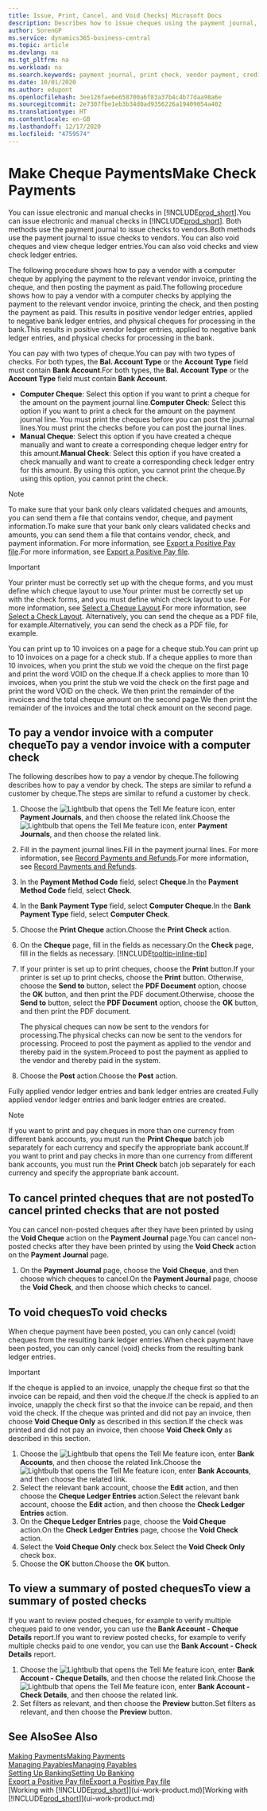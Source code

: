 ```yaml
---
title: Issue, Print, Cancel, and Void Checks| Microsoft Docs
description: Describes how to issue cheques using the payment journal, print cheques, and void or view cheque ledger entries in Business Central.
author: SorenGP
ms.service: dynamics365-business-central
ms.topic: article
ms.devlang: na
ms.tgt_pltfrm: na
ms.workload: na
ms.search.keywords: payment journal, print check, vendor payment, creditor, debt, balance due, AP
ms.date: 10/01/2020
ms.author: edupont
ms.openlocfilehash: 3ee126fae6e658700a6f83a37b4c4b77daa98a6e
ms.sourcegitcommit: 2e7307fbe1eb3b34d0ad9356226a19409054a402
ms.translationtype: HT
ms.contentlocale: en-GB
ms.lasthandoff: 12/17/2020
ms.locfileid: "4759574"
---
```

# <a name="make-check-payments"></a><span data-ttu-id="1e595-103">Make Cheque Payments</span><span class="sxs-lookup"><span data-stu-id="1e595-103">Make Check Payments</span></span>

<span data-ttu-id="1e595-104">You can issue electronic and manual checks in [!INCLUDE[prod_short](includes/prod_short.md)].</span><span class="sxs-lookup"><span data-stu-id="1e595-104">You can issue electronic and manual checks in [!INCLUDE[prod_short](includes/prod_short.md)].</span></span> <span data-ttu-id="1e595-105">Both methods use the payment journal to issue checks to vendors.</span><span class="sxs-lookup"><span data-stu-id="1e595-105">Both methods use the payment journal to issue checks to vendors.</span></span> <span data-ttu-id="1e595-106">You can also void cheques and view cheque ledger entries.</span><span class="sxs-lookup"><span data-stu-id="1e595-106">You can also void checks and view check ledger entries.</span></span>

<span data-ttu-id="1e595-107">The following procedure shows how to pay a vendor with a computer cheque by applying the payment to the relevant vendor invoice, printing the cheque, and then posting the payment as paid.</span><span class="sxs-lookup"><span data-stu-id="1e595-107">The following procedure shows how to pay a vendor with a computer checks by applying the payment to the relevant vendor invoice, printing the check, and then posting the payment as paid.</span></span> <span data-ttu-id="1e595-108">This results in positive vendor ledger entries, applied to negative bank ledger entries, and physical cheques for processing in the bank.</span><span class="sxs-lookup"><span data-stu-id="1e595-108">This results in positive vendor ledger entries, applied to negative bank ledger entries, and physical checks for processing in the bank.</span></span>

<span data-ttu-id="1e595-109">You can pay with two types of cheque.</span><span class="sxs-lookup"><span data-stu-id="1e595-109">You can pay with two types of checks.</span></span> <span data-ttu-id="1e595-110">For both types, the **Bal. Account Type** or the **Account Type** field must contain **Bank Account**.</span><span class="sxs-lookup"><span data-stu-id="1e595-110">For both types, the **Bal. Account Type** or the **Account Type** field must contain **Bank Account**.</span></span>

- <span data-ttu-id="1e595-111">**Computer Cheque**: Select this option if you want to print a cheque for the amount on the payment journal line.</span><span class="sxs-lookup"><span data-stu-id="1e595-111">**Computer Check**: Select this option if you want to print a check for the amount on the payment journal line.</span></span> <span data-ttu-id="1e595-112">You must print the cheques before you can post the journal lines.</span><span class="sxs-lookup"><span data-stu-id="1e595-112">You must print the checks before you can post the journal lines.</span></span>
- <span data-ttu-id="1e595-113">**Manual Cheque**: Select this option if you have created a cheque manually and want to create a corresponding cheque ledger entry for this amount.</span><span class="sxs-lookup"><span data-stu-id="1e595-113">**Manual Check**: Select this option if you have created a check manually and want to create a corresponding check ledger entry for this amount.</span></span> <span data-ttu-id="1e595-114">By using this option, you cannot print the cheque.</span><span class="sxs-lookup"><span data-stu-id="1e595-114">By using this option, you cannot print the check.</span></span>

> [!NOTE]  
> <span data-ttu-id="1e595-115">To make sure that your bank only clears validated cheques and amounts, you can send them a file that contains vendor, cheque, and payment information.</span><span class="sxs-lookup"><span data-stu-id="1e595-115">To make sure that your bank only clears validated checks and amounts, you can send them a file that contains vendor, check, and payment information.</span></span> <span data-ttu-id="1e595-116">For more information, see [Export a Positive Pay file](finance-how-positive-pay.md).</span><span class="sxs-lookup"><span data-stu-id="1e595-116">For more information, see [Export a Positive Pay file](finance-how-positive-pay.md).</span></span>

> [!IMPORTANT]
> <span data-ttu-id="1e595-117">Your printer must be correctly set up with the cheque forms, and you must define which cheque layout to use.</span><span class="sxs-lookup"><span data-stu-id="1e595-117">Your printer must be correctly set up with the check forms, and you must define which check layout to use.</span></span> <span data-ttu-id="1e595-118">For more information, see [Select a Cheque Layout](finance-how-define-check-layouts.md).</span><span class="sxs-lookup"><span data-stu-id="1e595-118">For more information, see [Select a Check Layout](finance-how-define-check-layouts.md).</span></span> <span data-ttu-id="1e595-119">Alternatively, you can send the cheque as a PDF file, for example.</span><span class="sxs-lookup"><span data-stu-id="1e595-119">Alternatively, you can send the check as a PDF file, for example.</span></span>  

<span data-ttu-id="1e595-120">You can print up to 10 invoices on a page for a cheque stub.</span><span class="sxs-lookup"><span data-stu-id="1e595-120">You can print up to 10 invoices on a page for a check stub.</span></span> <span data-ttu-id="1e595-121">If a cheque applies to more than 10 invoices, when you print the stub we void the cheque on the first page and print the word VOID on the cheque.</span><span class="sxs-lookup"><span data-stu-id="1e595-121">If a check applies to more than 10 invoices, when you print the stub we void the check on the first page and print the word VOID on the check.</span></span> <span data-ttu-id="1e595-122">We then print the remainder of the invoices and the total cheque amount on the second page.</span><span class="sxs-lookup"><span data-stu-id="1e595-122">We then print the remainder of the invoices and the total check amount on the second page.</span></span>

## <a name="to-pay-a-vendor-invoice-with-a-computer-check"></a><span data-ttu-id="1e595-123">To pay a vendor invoice with a computer cheque</span><span class="sxs-lookup"><span data-stu-id="1e595-123">To pay a vendor invoice with a computer check</span></span>
<span data-ttu-id="1e595-124">The following describes how to pay a vendor by cheque.</span><span class="sxs-lookup"><span data-stu-id="1e595-124">The following describes how to pay a vendor by check.</span></span> <span data-ttu-id="1e595-125">The steps are similar to refund a customer by cheque.</span><span class="sxs-lookup"><span data-stu-id="1e595-125">The steps are similar to refund a customer by check.</span></span>

1. <span data-ttu-id="1e595-126">Choose the ![Lightbulb that opens the Tell Me feature](media/ui-search/search_small.png "Tell me what you want to do") icon, enter **Payment Journals**, and then choose the related link.</span><span class="sxs-lookup"><span data-stu-id="1e595-126">Choose the ![Lightbulb that opens the Tell Me feature](media/ui-search/search_small.png "Tell me what you want to do") icon, enter **Payment Journals**, and then choose the related link.</span></span>
2. <span data-ttu-id="1e595-127">Fill in the payment journal lines.</span><span class="sxs-lookup"><span data-stu-id="1e595-127">Fill in the payment journal lines.</span></span> <span data-ttu-id="1e595-128">For more information, see [Record Payments and Refunds](payables-how-post-payments-refunds.md).</span><span class="sxs-lookup"><span data-stu-id="1e595-128">For more information, see [Record Payments and Refunds](payables-how-post-payments-refunds.md).</span></span>
3. <span data-ttu-id="1e595-129">In the **Payment Method Code** field, select **Cheque**.</span><span class="sxs-lookup"><span data-stu-id="1e595-129">In the **Payment Method Code** field, select **Check**.</span></span>
4. <span data-ttu-id="1e595-130">In the **Bank Payment Type** field, select **Computer Cheque**.</span><span class="sxs-lookup"><span data-stu-id="1e595-130">In the **Bank Payment Type** field, select **Computer Check**.</span></span>
5. <span data-ttu-id="1e595-131">Choose the **Print Cheque** action.</span><span class="sxs-lookup"><span data-stu-id="1e595-131">Choose the **Print Check** action.</span></span>
6. <span data-ttu-id="1e595-132">On the **Cheque** page, fill in the fields as necessary.</span><span class="sxs-lookup"><span data-stu-id="1e595-132">On the **Check** page, fill in the fields as necessary.</span></span> [!INCLUDE[tooltip-inline-tip](includes/tooltip-inline-tip_md.md)]
7. <span data-ttu-id="1e595-133">If your printer is set up to print cheques, choose the **Print** button.</span><span class="sxs-lookup"><span data-stu-id="1e595-133">If your printer is set up to print checks, choose the **Print** button.</span></span> <span data-ttu-id="1e595-134">Otherwise, choose the **Send to** button, select the **PDF Document** option, choose the **OK** button, and then print the PDF document.</span><span class="sxs-lookup"><span data-stu-id="1e595-134">Otherwise, choose the **Send to** button, select the **PDF Document** option, choose the **OK** button, and then print the PDF document.</span></span>

    <span data-ttu-id="1e595-135">The physical cheques can now be sent to the vendors for processing.</span><span class="sxs-lookup"><span data-stu-id="1e595-135">The physical checks can now be sent to the vendors for processing.</span></span> <span data-ttu-id="1e595-136">Proceed to post the payment as applied to the vendor and thereby paid in the system.</span><span class="sxs-lookup"><span data-stu-id="1e595-136">Proceed to post the payment as applied to the vendor and thereby paid in the system.</span></span>
8. <span data-ttu-id="1e595-137">Choose the **Post** action.</span><span class="sxs-lookup"><span data-stu-id="1e595-137">Choose the **Post** action.</span></span>

<span data-ttu-id="1e595-138">Fully applied vendor ledger entries and bank ledger entries are created.</span><span class="sxs-lookup"><span data-stu-id="1e595-138">Fully applied vendor ledger entries and bank ledger entries are created.</span></span>

> [!NOTE]  
> <span data-ttu-id="1e595-139">If you want to print and pay cheques in more than one currency from different bank accounts, you must run the **Print Cheque** batch job separately for each currency and specify the appropriate bank account.</span><span class="sxs-lookup"><span data-stu-id="1e595-139">If you want to print and pay checks in more than one currency from different bank accounts, you must run the **Print Check** batch job separately for each currency and specify the appropriate bank account.</span></span>

## <a name="to-cancel-printed-checks-that-are-not-posted"></a><span data-ttu-id="1e595-140">To cancel printed cheques that are not posted</span><span class="sxs-lookup"><span data-stu-id="1e595-140">To cancel printed checks that are not posted</span></span>
<span data-ttu-id="1e595-141">You can cancel non-posted cheques after they have been printed by using the **Void Cheque** action on the **Payment Journal** page.</span><span class="sxs-lookup"><span data-stu-id="1e595-141">You can cancel non-posted checks after they have been printed by using the **Void Check** action on the **Payment Journal** page.</span></span>

1. <span data-ttu-id="1e595-142">On the **Payment Journal** page, choose the **Void Cheque**, and then choose which cheques to cancel.</span><span class="sxs-lookup"><span data-stu-id="1e595-142">On the **Payment Journal** page, choose the **Void Check**, and then choose which checks to cancel.</span></span>

## <a name="to-void-checks"></a><span data-ttu-id="1e595-143">To void cheques</span><span class="sxs-lookup"><span data-stu-id="1e595-143">To void checks</span></span>

<span data-ttu-id="1e595-144">When cheque payment have been posted, you can only cancel (void) cheques from the resulting bank ledger entries.</span><span class="sxs-lookup"><span data-stu-id="1e595-144">When check payment have been posted, you can only cancel (void) checks from the resulting bank ledger entries.</span></span>

> [!IMPORTANT]
> <span data-ttu-id="1e595-145">If the cheque is applied to an invoice, unapply the cheque first so that the invoice can be repaid, and then void the cheque.</span><span class="sxs-lookup"><span data-stu-id="1e595-145">If the check is applied to an invoice, unapply the check first so that the invoice can be repaid, and then void the check.</span></span> <span data-ttu-id="1e595-146">If the cheque was printed and did not pay an invoice, then choose **Void Cheque Only** as described in this section.</span><span class="sxs-lookup"><span data-stu-id="1e595-146">If the check was printed and did not pay an invoice, then choose **Void Check Only** as described in this section.</span></span>

1. <span data-ttu-id="1e595-147">Choose the ![Lightbulb that opens the Tell Me feature](media/ui-search/search_small.png "Tell me what you want to do") icon, enter **Bank Accounts**, and then choose the related link.</span><span class="sxs-lookup"><span data-stu-id="1e595-147">Choose the ![Lightbulb that opens the Tell Me feature](media/ui-search/search_small.png "Tell me what you want to do") icon, enter **Bank Accounts**, and then choose the related link.</span></span>
2. <span data-ttu-id="1e595-148">Select the relevant bank account, choose the **Edit** action, and then choose the **Cheque Ledger Entries** action.</span><span class="sxs-lookup"><span data-stu-id="1e595-148">Select the relevant bank account, choose the **Edit** action, and then choose the **Check Ledger Entries** action.</span></span>
3. <span data-ttu-id="1e595-149">On the **Cheque Ledger Entries** page, choose the **Void Cheque** action.</span><span class="sxs-lookup"><span data-stu-id="1e595-149">On the **Check Ledger Entries** page, choose the **Void Check** action.</span></span>
4. <span data-ttu-id="1e595-150">Select the **Void Cheque Only** check box.</span><span class="sxs-lookup"><span data-stu-id="1e595-150">Select the **Void Check Only** check box.</span></span>
5. <span data-ttu-id="1e595-151">Choose the **OK** button.</span><span class="sxs-lookup"><span data-stu-id="1e595-151">Choose the **OK** button.</span></span>

## <a name="to-view-a-summary-of-posted-checks"></a><span data-ttu-id="1e595-152">To view a summary of posted cheques</span><span class="sxs-lookup"><span data-stu-id="1e595-152">To view a summary of posted checks</span></span>
<span data-ttu-id="1e595-153">If you want to review posted cheques, for example to verify multiple cheques paid to one vendor, you can use the **Bank Account - Cheque Details** report.</span><span class="sxs-lookup"><span data-stu-id="1e595-153">If you want to review posted checks, for example to verify multiple checks paid to one vendor, you can use the **Bank Account - Check Details** report.</span></span>
1. <span data-ttu-id="1e595-154">Choose the ![Lightbulb that opens the Tell Me feature](media/ui-search/search_small.png "Tell me what you want to do") icon, enter **Bank Account - Cheque Details**, and then choose the related link.</span><span class="sxs-lookup"><span data-stu-id="1e595-154">Choose the ![Lightbulb that opens the Tell Me feature](media/ui-search/search_small.png "Tell me what you want to do") icon, enter **Bank Account - Check Details**, and then choose the related link.</span></span>
2. <span data-ttu-id="1e595-155">Set filters as relevant, and then choose the **Preview** button.</span><span class="sxs-lookup"><span data-stu-id="1e595-155">Set filters as relevant, and then choose the **Preview** button.</span></span>

## <a name="see-also"></a><span data-ttu-id="1e595-156">See Also</span><span class="sxs-lookup"><span data-stu-id="1e595-156">See Also</span></span>
[<span data-ttu-id="1e595-157">Making Payments</span><span class="sxs-lookup"><span data-stu-id="1e595-157">Making Payments</span></span>](payables-make-payments.md)  
[<span data-ttu-id="1e595-158">Managing Payables</span><span class="sxs-lookup"><span data-stu-id="1e595-158">Managing Payables</span></span>](payables-manage-payables.md)  
[<span data-ttu-id="1e595-159">Setting Up Banking</span><span class="sxs-lookup"><span data-stu-id="1e595-159">Setting Up Banking</span></span>](bank-setup-banking.md)  
[<span data-ttu-id="1e595-160">Export a Positive Pay file</span><span class="sxs-lookup"><span data-stu-id="1e595-160">Export a Positive Pay file</span></span>](finance-how-positive-pay.md)  
<span data-ttu-id="1e595-161">[Working with [!INCLUDE[prod_short](includes/prod_short.md)]](ui-work-product.md)</span><span class="sxs-lookup"><span data-stu-id="1e595-161">[Working with [!INCLUDE[prod_short](includes/prod_short.md)]](ui-work-product.md)</span></span>  
